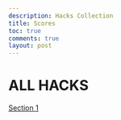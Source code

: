 ```yaml
---
description: Hacks Collection
title: Scores
toc: true
comments: true
layout: post
---
```


# ALL HACKS

[Section 1](https://theoh32.github.io/theo-repo/markdown/2022/11/28/3.1&3.2Hacks.html)